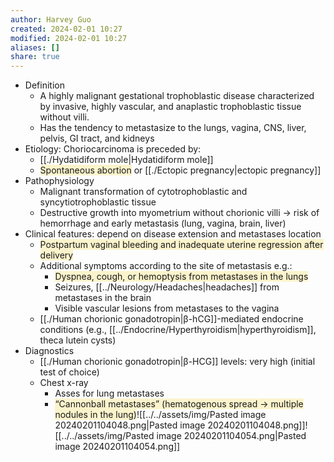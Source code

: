 ```yaml
---
author: Harvey Guo
created: 2024-02-01 10:27
modified: 2024-02-01 10:27
aliases: []
share: true
---
```

- Definition
	- A highly malignant gestational trophoblastic disease characterized by invasive, highly vascular, and anaplastic trophoblastic tissue without villi.
	- Has the tendency to metastasize to the lungs, vagina, CNS, liver, pelvis, GI tract, and kidneys
- Etiology: Choriocarcinoma is preceded by: 
	- [[./Hydatidiform mole|Hydatidiform mole]]
	- <span style="background:rgba(240, 200, 0, 0.2)">Spontaneous abortion</span> or [[./Ectopic pregnancy|ectopic pregnancy]]
- Pathophysiology
	- Malignant transformation of cytotrophoblastic and syncytiotrophoblastic tissue
	- Destructive growth into myometrium without chorionic villi → risk of hemorrhage and early metastasis (lung, vagina, brain, liver) 
- Clinical features: depend on disease extension and metastases location
	- <span style="background:rgba(240, 200, 0, 0.2)">Postpartum vaginal bleeding and inadequate uterine regression after delivery</span>
	- Additional symptoms according to the site of metastasis e.g.:
		- <span style="background:rgba(240, 200, 0, 0.2)">Dyspnea, cough, or hemoptysis from metastases in the lungs</span>
		- Seizures, [[../Neurology/Headaches|headaches]] from metastases in the brain
		- Visible vascular lesions from metastases to the vagina
	- [[./Human chorionic gonadotropin|β-hCG]]-mediated endocrine conditions (e.g., [[../Endocrine/Hyperthyroidism|hyperthyroidism]], theca lutein cysts)
- Diagnostics
	- [[./Human chorionic gonadotropin|β-HCG]] levels: very high (initial test of choice)
	- Chest x-ray
		- Asses for lung metastases 
		- <span style="background:rgba(240, 200, 0, 0.2)">“Cannonball metastases” (hematogenous spread → multiple nodules in the lung)</span>![[../../assets/img/Pasted image 20240201104048.png|Pasted image 20240201104048.png]]![[../../assets/img/Pasted image 20240201104054.png|Pasted image 20240201104054.png]]